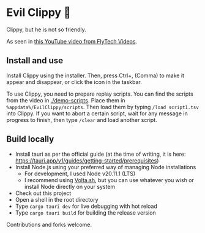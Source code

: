 # Evil Clippy 📎

Clippy, but he is not so friendly.

As seen in [this YouTube video from FlyTech Videos](https://youtu.be/1jQbf59Jq2s).

## Install and use

Install Clippy using the installer. Then, press Ctrl+, (Comma) to make it appear and disappear, or click the icon in the taskbar.

To use Clippy, you need to prepare replay scripts. You can find the scripts from the video in [./demo-scripts](demo-scripts). Place them in `%appdata%/EvilClippy/scripts`. Then load them by typing `/load script1.tsv` into Clippy. If you want to abort a certain script, wait for any message in progress to finish, then type `/clear` and load another script.

## Build locally

- Install tauri as per the official guide (at the time of writing, it is here: https://tauri.app/v1/guides/getting-started/prerequisites)
- Install Node.js using your preferred way of managing Node installations
  - For development, I used Node v20.11.1 (LTS)
  - I recommend using [Volta.sh](https://volta.sh/), but you can use whatever you wish or install Node directly on your system
- Check out this project
- Open a shell in the root directory
- Type `cargo tauri dev` for live debugging with hot reload
- Type `cargo tauri build` for building the release version

Contributions and forks welcome.
